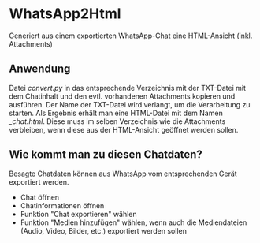 # WhatsApp2Html
Generiert aus einem exportierten WhatsApp-Chat eine HTML-Ansicht (inkl. Attachments)

## Anwendung
Datei *convert.py* in das entsprechende Verzeichnis mit der TXT-Datei mit dem Chatinhalt und den evtl. vorhandenen Attachments kopieren und ausführen. Der Name der TXT-Datei wird verlangt, um die Verarbeitung zu starten. Als Ergebnis erhält man eine HTML-Datei mit dem Namen *_chat.html*. Diese muss im selben Verzeichnis wie die Attachments verbleiben, wenn diese aus der HTML-Ansicht geöffnet werden sollen.

## Wie kommt man zu diesen Chatdaten?
Besagte Chatdaten können aus WhatsApp vom entsprechenden Gerät exportiert werden.
- Chat öffnen
- Chatinformationen öffnen
- Funktion "Chat exportieren" wählen
- Funktion "Medien hinzufügen" wählen, wenn auch die Mediendateien (Audio, Video, Bilder, etc.) exportiert werden sollen
